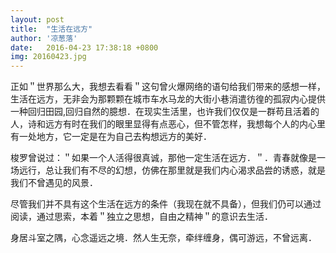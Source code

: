 ```yaml
---
layout: post
title:  "生活在远方"
author: '凉葱落'
date:   2016-04-23 17:38:18 +0800
img: 20160423.jpg
---
```

正如＂世界那么大，我想去看看＂这句曾火爆网络的语句给我们带来的感想一样，生活在远方，无非会为那颗颗在城市车水马龙的大街小巷消遣彷徨的孤寂内心提供一种回归田园,回归自然的臆想．在现实生活里，也许我们仅仅是一群苟且活着的人，诗和远方有时在我们的眼里显得有点恶心，但不管怎样，我想每个人的内心里有一处地方，它一定是在为自己去构想远方的美好．

梭罗曾说过：＂如果一个人活得很真诚，那他一定生活在远方．＂．青春就像是一场远行，总让我们有不尽的幻想，仿佛在那里就是我们内心渴求品尝的诱惑，就是我们不曾遇见的风景．　　

尽管我们并不具有这个生活在远方的条件（我现在就不具备），但我们仍可以通过阅读，通过思索，本着＂独立之思想，自由之精神＂的意识去生活．

身居斗室之隅，心念遥远之境．然人生无奈，牵绊缠身，偶可游远，不曾远离．
